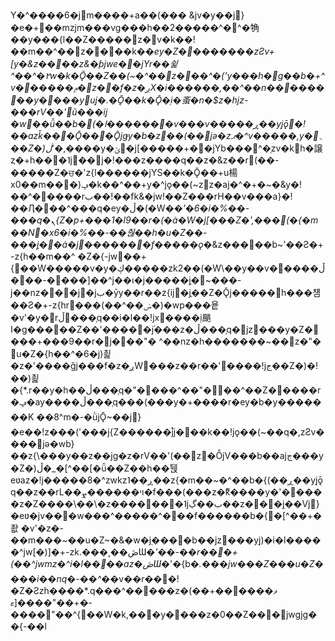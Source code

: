 Y�^����6�jm����+a��(���
&jv�y��j׫}�e�+��mzjm���vg���h��2�����^�^�觕��y���{l��Z�����z�v�k��!��m��^��z����k��*ey�Z��������zƧv+[y�&z����z&�ƥjwe��jYr��쉹^��^�٢w�k�Ǭ��Z��(~�^��z���^�('y���h�g��b�+^v������ݦ�z��f�z�ږX�i������,��^��n��������y����yu֭j�.�Ǭ��k�Ǭ�֭i�蚉�n�$z�hjz-���rV��'ũ���i֭j
�w��ǚ��b�(�ا�������v���v�����ڕ��y֭jǭ�!��azǩ���Ǭ���Ǭjǥy�b�z��(��jǝ�zޕ�^v�����,y�܆׫��Z�)ڶ*'�,����y�ݶ�j[�����+��jYb���^�֤zv�kh�譲ȥ�+h���˥j׭��j�!���z����q��z�&z��r(��-�����Z�ਚ�'z{l������jYS��k�Ǭ��+u楊x0��m���)ݡ�k��^��+y�^jǫ��(~zz�aj�^�+�~�&y�!��^�����rب��!��fk&�jw!��Z���rH��v���a}�!��Ӆ���^���q�ey�ڵ�(�W��*'�6�i�%��-���q�ܢ{Z�p+���1�l9��r�(�ȧ�W�j[���Z�',���(�{�m��N�x6�i�%��-��춶��h�u�Z��-���j֧�׬�ȧ�j������׫�f�����ǫ�*&z�����b~'��Ƨ�+-z{h��m��^�Z�{-jw��+{��W�����v�y�ڮ�����zk2��(�W\��y��v�����ڵ���-����]��^j��ɩ�j�����j֧�׬~���-j؜��nz���j�jب�ȳy��r��z{ij�j֢��Z�Ǭj�����h���첌��Ƨ�+-z{hr���(��^��ݭ�)�wp���욭�v'�y�rڵ���֧q��i�l��!jx����֭i颶ا�g�����Z��'�����j֜���z�ڵ���֧q�jz���y�Z����+���9��r�j���"�	^��nz�h�������~��z�"�
u�Z�{h��^�6�j)쵩�z�'����ǧj���f�z�ږW���z��r��'����!jج��Z�)�!��)쵩�{*.r��y�h��ڵ���֧q�"����^��"���^��Z�����r�ݡ�ay����ڵ���֧q���(���y�+����r�ey�b�y�������K	��8^m�-�ǜjǬ~��j׫}�e��!z���('���j{Z������j֩j���k��!jǫ��(~��q�,zƧv����jǝ�wb}��z{\���y��z��jg�z� rV��'(��z׬�ȬjV���b��ajج���y�Z�)ڵ�_�[^��[�ǚ��Z��h��퉩eʋaz�!j�����؜�8^zwkz˥��ڕ��z{�m��~�^��b�{(��ڕ��y֭jǭq��z��rL��ױ������ܨ�f���(���z�ޮk����y�'�����z�Z����\��\�z�������˥jب��ڲ��z���j֖��Vj׫}�eʋ�jv���w���^�����^���f������b�{�[^��+�좞	�v'�z�-��m���~��u�Z~�&�w�j֭����b��jz���y֭j)�i�l�����^jw[�)]�+-zk.���˛��ڞƜ�*'��-��r���+(��^jwmz�^i�l����az�ڞƜ�*'�{b�*.���jw���Z���u�Z����i��nq�-��^�*�v��r���!�Z�Ƨzh����*.q���^�����z�(��+��ޥ����޷
+��"����[ޱ�-����"��^{��W�k,���y����z�0��Z���׫jwgjg��{-��l